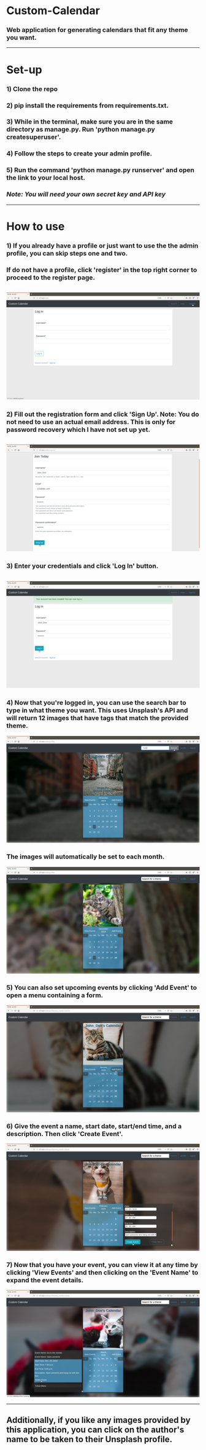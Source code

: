 # Custom-Calendar

### Web application for generating calendars that fit any theme you want.
___
# Set-up
### 1) Clone the repo
### 2) pip install the requirements from requirements.txt.
### 3) While in the terminal, make sure you are in the same directory as manage.py. Run 'python manage.py createsuperuser'.
### 4) Follow the steps to create your admin profile.
### 5) Run the command 'python manage.py runserver' and open the link to your local host.
### *****Note: You will need your own secret key and API key*****
___
# How to use
### 1) If you already have a profile or just want to use the the admin profile, you can skip steps one and two.
### If do not have a profile, click 'register' in the top right corner to proceed to the register page.
![](Readme_Images/register.png)
---
### 2) Fill out the registration form and click 'Sign Up'. Note: You do not need to use an actual email address. This is only for password recovery which I have not set up yet.
![](Readme_Images/Sign_up.png)
---
### 3) Enter your credentials and click 'Log In' button.
![](Readme_Images/Log_in.png)
---
### 4) Now that you're logged in, you can use the search bar to type in what theme you want. This uses Unsplash's API and will return 12 images that have tags that match the provided theme.
![](Readme_Images/Search_Theme.png)
### The images will automatically be set to each month.
![](Readme_Images/Generated.png)
### 5) You can also set upcoming events by clicking 'Add Event' to open a menu containing a form.
![](Readme_Images/add_event.png)
### 6) Give the event a name, start date, start/end time, and a description. Then click 'Create Event'.
![](Readme_Images/create_event.png)
### 7) Now that you have your event, you can view it at any time by clicking 'View Events' and then clicking on the 'Event Name' to expand the event details.
![](Readme_Images/view_events.png)
___
## Additionally, if you like any images provided by this application, you can click on the author's name to be taken to their Unsplash profile.
